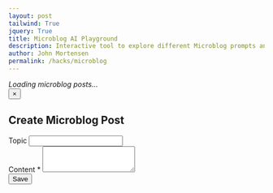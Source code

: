 ```yaml
---
layout: post
tailwind: True
jquery: True
title: Microblog AI Playground
description: Interactive tool to explore different Microblog prompts and response formats
author: John Mortensen
permalink: /hacks/microblog
---
```


<!-- MicorBlog Container -->
<div id="microblog-playground">
  <em>Loading microblog posts...</em>
</div>

<!-- Create/Edit Modal Overlay using Tailwind -->
<div id="microblog-modal" class="fixed inset-0 z-50 flex items-center justify-center bg-black bg-opacity-50 hidden">
  <div class="bg-blue-500 rounded-lg shadow-lg w-full max-w-lg mx-2 p-6 relative">
    <button id="modal-close" class="absolute top-2 right-2 text-gray-400 hover:text-gray-700 text-2xl">&times;</button>
    <h2 id="modal-title" class="text-xl font-bold mb-4">Create Microblog Post</h2>
    <form id="microblog-form" class="space-y-4">
      <input type="hidden" id="post-id" name="id">
      <div>
        <label class="block text-sm font-medium text-gray-700">Topic</label>
        <input id="topic-id" name="topicId" type="text" class="mt-1 block w-full border border-gray-300 rounded-md p-2" readonly>
      </div>
      <div>
        <label class="block text-sm font-medium text-gray-700">Content <span class="text-red-500">*</span></label>
        <textarea id="content" name="content" rows="3" required class="mt-1 block w-full border border-gray-300 rounded-md p-2"></textarea>
      </div>
      <div class="flex justify-end space-x-2">
        <button type="submit" class="bg-blue-600 text-white px-4 py-2 rounded hover:bg-blue-700">Save</button>
      </div>
    </form>
  </div>
</div>

<!--JavaScript Logic for MicroBlog -->
<script type="module">
// Imports for APIs used on this page
import { fetchPosts, createPost, updatePost } from '/assets/js/api/microblog.js';

// Default Key for New MicroBlog Posts
const pagePermalink = '{{page.permalink}}';

// Create/Edit Modal Functions
function openModal({ mode, post = {} }) {
  document.getElementById('microblog-modal').classList.remove('hidden');
  document.getElementById('modal-title').textContent = mode === 'edit' ? 'Edit Microblog Post' : 'Create Microblog Post';
  document.getElementById('post-id').value = post.id || '';
  document.getElementById('topic-id').value = post.topicPath || pagePermalink;
  document.getElementById('content').value = post.content || '';
}
function closeModal() {
  document.getElementById('microblog-modal').classList.add('hidden');
}
document.getElementById('modal-close').onclick = closeModal;
document.getElementById('microblog-modal').onclick = function(e) {
  if (e.target === this) closeModal();
};

// Save Button Listner for Update and Create
document.getElementById('microblog-form').onsubmit = async function(e) {
  e.preventDefault();
  const id = document.getElementById('post-id').value;
  const topicPath = document.getElementById('topic-id').value;
  const content = document.getElementById('content').value;
  try {
    // API calls to Update and Create Posts
    if (id) {
      await updatePost({ id, content, topicPath });
    } else {
      await createPost({ content, topicPath });
    }
    closeModal();
    renderMicroblogTable();
  } catch (err) {
    alert('Error saving post: ' + err.message);
  }
};

// MicroBlog Table Manager
async function renderMicroblogTable() {
    const container = document.getElementById('microblog-playground');
    try {
        // Determine filter mode and pass page if needed
        let pageArg = undefined;
        if (window.__microblogFilterMode === undefined || window.__microblogFilterMode === 'page') {
          // Use current page as filter; fallback to location.pathname or a default string
          pageArg = window.location ? window.location.pathname : 'default';
        }
        // API call to Read former Posts
        const data = await fetchPosts(pageArg);
        // SVG icons for Create (+) and Edit (pencil)
        const createIcon = `<svg xmlns="http://www.w3.org/2000/svg" class="inline w-5 h-5 mr-1" fill="none" viewBox="0 0 24 24" stroke="currentColor"><path stroke-linecap="round" stroke-linejoin="round" stroke-width="2" d="M12 4v16m8-8H4" /></svg>`;
        const editIcon = `<svg xmlns="http://www.w3.org/2000/svg" class="inline w-4 h-4 ml-1 text-blue-600" fill="none" viewBox="0 0 24 24" stroke="currentColor"><path stroke-linecap="round" stroke-linejoin="round" stroke-width="2" d="M15.232 5.232l3.536 3.536M9 13l6.586-6.586a2 2 0 112.828 2.828L11.828 15.828a4 4 0 01-2.828 1.172H7v-2a4 4 0 011.172-2.828z" /></svg>`;
        // Single page icon (default)
        const pageIcon = `<span class="inline-flex items-center justify-center w-8 h-8 rounded-full bg-purple-600 text-white mx-1 cursor-pointer" id="page-icon"><svg xmlns="http://www.w3.org/2000/svg" class="w-5 h-5" fill="none" viewBox="0 0 24 24" stroke="currentColor"><rect x="6" y="4" width="12" height="16" rx="2" fill="white" stroke="white" stroke-width="1.5"/><rect x="8" y="6" width="8" height="12" rx="1" fill="purple" stroke="white" stroke-width="1.5"/></svg></span>`;
        // Many pages icon (secondary option)
        const manyPagesIcon = `<span class="inline-flex items-center justify-center w-8 h-8 rounded-full bg-blue-600 text-white mx-1 cursor-pointer" id="many-pages-icon"><svg xmlns="http://www.w3.org/2000/svg" class="w-5 h-5" fill="none" viewBox="0 0 24 24" stroke="currentColor"><g><rect x="7" y="15" width="10" height="6" rx="2" fill="#60a5fa" stroke="white" stroke-width="1.2"/><rect x="5" y="11" width="12" height="6" rx="2" fill="#2563eb" stroke="white" stroke-width="1.2"/><rect x="3" y="7" width="12" height="6" rx="2" fill="#1e40af" stroke="white" stroke-width="1.2"/></g></svg></span>`;
        // Create and Page Icons
        const controlsInfo = `
          <span id="filter-icons" class="flex items-center" style="color:white;">
            <button id="create-btn" class="bg-green-600 text-white px-2 py-1 rounded-full hover:bg-green-700 flex items-center justify-center w-8 h-8">${createIcon}</button>
            ${pageIcon}
            ${manyPagesIcon}
          </span>
        `;

        // Table: Keys and Special Formatting
        const analytics = [
          { key: 'userName' },
          { key: 'timestamp', format: ts => {
              if (!ts) return '';
              const d = new Date(ts);
              if (isNaN(d)) return ts;
              return d.toLocaleString();
            }
          },
          { key: 'characterCount', format: v => `Count: ${v}` }
        ];
        const message = [
          { key: 'topicPath', format: v => `Topic: ${v}` },
          { key: 'content' }
        ];

        // Table: columns
        let head = `
            <thead>
                <tr>
                    <th style="width:30%">Analytics</th>
                    <th>Message</th>
                </tr>
            </thead>
        `;

        // Table: rows; generated from microblog data
        let genBody = '';
        (data.microblogs || []).forEach(post => {
            const analyticsCell = analytics.map(f => {
              let value = post[f.key] ?? '';
              if (f.format) value = f.format(value);
              return `<div>${value}</div>`;
            }).join('');
            // Edit button inline with Topic
            const messageCell = message.map(f => {
              let value = post[f.key] ?? '';
              if (f.key === 'topicPath') {
                value = (f.format ? f.format(value) : value) +
                  ` <button class='edit-btn ml-2' data-id='${post.id}' title='Edit'>${editIcon}</button>`;
              } else if (f.format) {
                value = f.format(value);
              }
              return `<div>${value}</div>`;
            }).join('');
            genBody += `<tr><td class="text-left">${analyticsCell}</td><td class="text-left">${messageCell}</td></tr>`;
        });

        // Table: body
        let body = `
        <tbody>
            ${genBody}
        </tbody>
        `;

        // Table: set container
        container.innerHTML = `
        <table id="microblog-table" border="1" style="border-collapse:collapse; margin-top:1em; width:100%;">
            ${head}
            ${body}
        </table>
        `;

        // Wait for DOM update, then initialize DataTables
        setTimeout(() => {
        // JQuery micro-table Bottom and Top control updates
        if (window.jQuery && $('#microblog-table').length) {
            $('#microblog-table').DataTable({
                initComplete: function() {
                    // Top controls (Show entries)
                    const lengthDiv = document.querySelector('.dataTables_length');
                    if (lengthDiv) {
                      lengthDiv.style.display = 'flex';
                      lengthDiv.style.alignItems = 'center';
                      lengthDiv.insertAdjacentHTML('afterbegin', controlsInfo);
                      lengthDiv.querySelectorAll('*').forEach(el => {
                        el.style.marginTop = '0';
                        el.style.marginBottom = '0';
                      });
                      const createBtn = document.getElementById('create-btn');
                      if (createBtn) createBtn.onclick = () => openModal({ mode: 'create' });
                    }
                    // Bottom controls (prefix to info)
                    const infoDiv = document.querySelector('.dataTables_info');
                    if (infoDiv) {
                      infoDiv.style.display = 'flex';
                      infoDiv.style.alignItems = 'center';
                      infoDiv.innerHTML = controlsInfo + infoDiv.innerHTML;
                      // Only bind if not already bound (avoid duplicate IDs)
                      const btns = infoDiv.querySelectorAll('#create-btn');
                      btns.forEach(btn => btn.onclick = () => openModal({ mode: 'create' }));
                    }
                    // Filter mode logic (default: page, people = all)
                    window.__microblogFilterMode = 'page';
                    function setFilterMode(mode) {
                      window.__microblogFilterMode = mode;
                      // Update icon backgrounds for visual feedback
                      const pageIconEl = document.getElementById('page-icon');
                      const manyPagesIconEl = document.getElementById('many-pages-icon');
                      if (pageIconEl && manyPagesIconEl) {
                        if (mode === 'page') {
                          pageIconEl.style.background = '#9333ea'; // purple
                          manyPagesIconEl.style.background = '#2563eb'; // blue
                          pageIconEl.style.opacity = '1';
                          manyPagesIconEl.style.opacity = '0.5';
                        } else {
                          manyPagesIconEl.style.background = '#2563eb';
                          pageIconEl.style.background = '#9333ea';
                          manyPagesIconEl.style.opacity = '1';
                          pageIconEl.style.opacity = '0.5';
                        }
                      }
                      // Re-render table with new filter
                      renderMicroblogTable();
                    }
                    setTimeout(() => {
                      // Bind ALL filter icons (top and bottom)
                      document.querySelectorAll('#page-icon').forEach(el => {
                        el.onclick = () => setFilterMode('page');
                      });
                      document.querySelectorAll('#many-pages-icon').forEach(el => {
                        el.onclick = () => setFilterMode('people');
                      });
                      // Only set default filter if not already set
                      if (!window.__microblogFilterModeInitialized) {
                        window.__microblogFilterModeInitialized = true;
                        setFilterMode('page');
                      }
                    }, 0);
                }
            });
            // Bind edit buttons
            $('.edit-btn').on('click', function() {
                const id = $(this).data('id');
                const post = (data.microblogs || []).find(p => p.id == id);
                openModal({ mode: 'edit', post });
            });
        }
        }, 0);
    } catch (error) {
        container.innerHTML = `<div style="color:red;">Failed to load microblog posts: ${error.message}</div>`;
    }
}
renderMicroblogTable();
</script>
